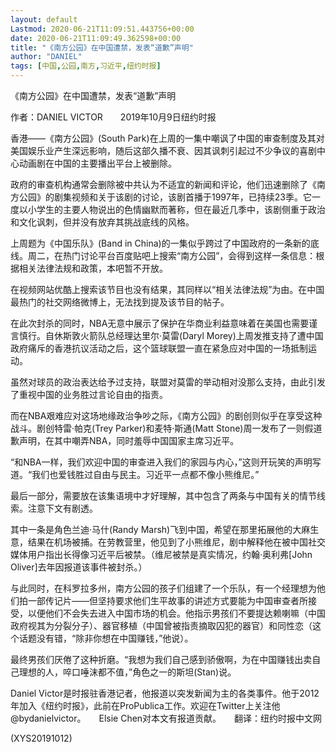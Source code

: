 ```yaml
---
layout: default
Lastmod: 2020-06-21T11:09:51.443756+00:00
date: 2020-06-21T11:09:49.362598+00:00
title: "《南方公园》在中国遭禁，发表“道歉”声明"
author: "DANIEL"
tags: [中国,公园,南方,习近平,纽约时报]
---
```


《南方公园》在中国遭禁，发表“道歉”声明

作者：DANIEL VICTOR　　2019年10月9日纽约时报

香港——《南方公园》(South Park)在上周的一集中嘲讽了中国的审查制度及其对美国娱乐业产生深远影响，随后这部久播不衰、因其讽刺引起过不少争议的喜剧中心动画剧在中国的主要播出平台上被删除。

政府的审查机构通常会删除被中共认为不适宜的新闻和评论，他们迅速删除了《南方公园》的剧集视频和关于该剧的讨论，该剧首播于1997年，已持续23季。它一度以小学生的主要人物说出的色情幽默而著称，但在最近几季中，该剧侧重于政治和文化讽刺，但并没有放弃其挑战底线的风格。

上周题为《中国乐队》(Band in China)的一集似乎跨过了中国政府的一条新的底线。周二，在热门讨论平台百度贴吧上搜索“南方公园”，会得到这样一条信息：根据相关法律法规和政策，本吧暂不开放。

在视频网站优酷上搜索该节目也没有结果，其同样以“相关法律法规”为由。在中国最热门的社交网络微博上，无法找到提及该节目的帖子。

在此次封杀的同时，NBA无意中展示了保护在华商业利益意味着在美国也需要谨言慎行。自休斯敦火箭队总经理达里尔·莫雷(Daryl Morey)上周发推支持了遭中国政府痛斥的香港抗议活动之后，这个篮球联盟一直在紧急应对中国的一场抵制运动。

虽然对球员的政治表达给予过支持，联盟对莫雷的举动相对没那么支持，由此引发了重视中国的业务胜过言论自由的指责。

而在NBA艰难应对这场地缘政治争吵之际，《南方公园》的剧创则似乎在享受这种战斗。剧创特雷·帕克(Trey Parker)和麦特·斯通(Matt Stone)周一发布了一则假道歉声明，在其中嘲弄NBA，同时羞辱中国国家主席习近平。

“和NBA一样，我们欢迎中国的审查进入我们的家园与内心，”这则开玩笑的声明写道。“我们也爱钱胜过自由与民主。习近平一点都不像小熊维尼。”

最后一部分，需要放在该集语境中才好理解，其中包含了两条与中国有关的情节线索。注意下文有剧透。

其中一条是角色兰迪·马什(Randy Marsh)飞到中国，希望在那里拓展他的大麻生意，结果在机场被捕。在劳教营里，他见到了小熊维尼，剧中解释他在被中国社交媒体用户指出长得像习近平后被禁。（维尼被禁是真实情况，约翰·奥利弗[John Oliver]去年因报道该事件被封杀。）

与此同时，在科罗拉多州，南方公园的孩子们组建了一个乐队，有一个经理想为他们拍一部传记片——但坚持要求他们生平故事的讲述方式要能为中国审查者所接受，以便他们不会失去进入中国市场的机会。他指示男孩们不要提达赖喇嘛（中国政府视其为分裂分子）、器官移植（中国曾被指责摘取囚犯的器官）和同性恋（这个话题没有错，“除非你想在中国赚钱，”他说）。

最终男孩们厌倦了这种折磨。“我想为我们自己感到骄傲啊，为在中国赚钱出卖自己理想的人，啐口唾沫都不值，”角色之一的斯坦(Stan)说。

Daniel Victor是时报驻香港记者，他报道以突发新闻为主的各类事件。他于2012年加入《纽约时报》，此前在ProPublica工作。欢迎在Twitter上关注他 @bydanielvictor。　　Elsie Chen对本文有报道贡献。　　翻译：纽约时报中文网

(XYS20191012)

